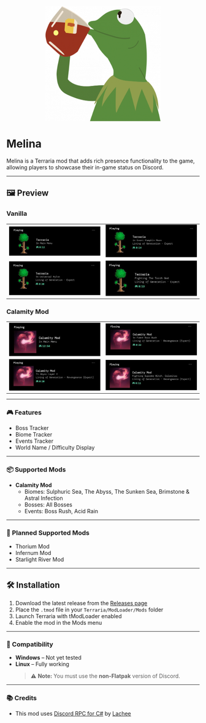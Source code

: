 <p align="center">
<img src="images/kermit.png", width="300", height="300">
</p>

# Melina

Melina is a Terraria mod that adds rich presence functionality to the game, allowing players to showcase their in-game status on Discord.

---

## 🖼️ Preview

<h3>Vanilla</h3>

<table>
  <tr>
    <td><img src="images/vanilla-main.jpg" alt="Vanilla Main Menu" width="400"/></td>
    <td><img src="images/vanilla-event.jpg" alt="Vanilla Event" width="400"/></td>
  </tr>
  <tr>
    <td><img src="images/vanilla-ingame.jpg" alt="Vanilla In-Game" width="400"/></td>
    <td><img src="images/vanilla-boss.jpg" alt="Vanilla Boss" width="400"/></td>
  </tr>
</table>

<h3>Calamity Mod </h3>

<table>
  <tr>
    <td><img src="images/calamity-main.jpg" alt="Calamity Main Menu" width="400"/></td>
    <td><img src="images/calamity-event.jpg" alt="Calamity Event" width="400"/></td>
  </tr>
  <tr>
    <td><img src="images/calamity-biome.jpg" alt="Calamity Biome" width="400"/></td>
    <td><img src="images/calamity-boss.jpg" alt="Calamity Boss" width="400"/></td>
  </tr>
</table>

---

### 🎮 Features
- Boss Tracker  
- Biome Tracker  
- Events Tracker  
- World Name / Difficulty Display  

---

### 📦 Supported Mods
- **Calamity Mod**
  + Biomes: Sulphuric Sea, The Abyss, The Sunken Sea, Brimstone & Astral Infection  
  + Bosses: All Bosses  
  + Events: Boss Rush, Acid Rain  

---

### 🔮 Planned Supported Mods
- Thorium Mod  
- Infernum Mod  
- Starlight River Mod  

---

## 🛠 Installation

1. Download the latest release from the [Releases page](https://github.com/124dev/Melina/releases)  
2. Place the `.tmod` file in your `Terraria/ModLoader/Mods` folder  
3. Launch Terraria with tModLoader enabled  
4. Enable the mod in the Mods menu  

---

### 🧪 Compatibility
- **Windows** – Not yet tested  
- **Linux** – Fully working  
  > ⚠️ **Note:** You must use the **non-Flatpak** version of Discord.

---

### 📚 Credits

- This mod uses [Discord RPC for C#](https://github.com/Lachee/discord-rpc-csharp) by [Lachee](https://github.com/Lachee)  
